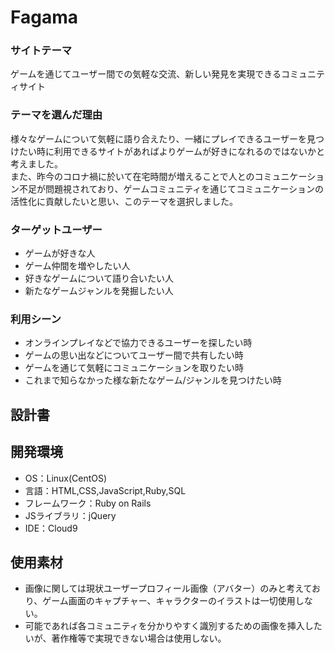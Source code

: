 # Fagama

### サイトテーマ
ゲームを通じてユーザー間での気軽な交流、新しい発見を実現できるコミュニティサイト

### テーマを選んだ理由
様々なゲームについて気軽に語り合えたり、一緒にプレイできるユーザーを見つけたい時に利用できるサイトがあればよりゲームが好きになれるのではないかと考えました。<br>
また、昨今のコロナ禍に於いて在宅時間が増えることで人とのコミュニケーション不足が問題視されており、ゲームコミュニティを通じてコミュニケーションの活性化に貢献したいと思い、このテーマを選択しました。

### ターゲットユーザー
* ゲームが好きな人
* ゲーム仲間を増やしたい人
* 好きなゲームについて語り合いたい人
* 新たなゲームジャンルを発掘したい人

### 利用シーン
* オンラインプレイなどで協力できるユーザーを探したい時
* ゲームの思い出などについてユーザー間で共有したい時
* ゲームを通じて気軽にコミュニケーションを取りたい時
* これまで知らなかった様な新たなゲーム/ジャンルを見つけたい時

## 設計書


## 開発環境
- OS：Linux(CentOS)
- 言語：HTML,CSS,JavaScript,Ruby,SQL
- フレームワーク：Ruby on Rails
- JSライブラリ：jQuery
- IDE：Cloud9

## 使用素材
- 画像に関しては現状ユーザープロフィール画像（アバター）のみと考えており、ゲーム画面のキャプチャー、キャラクターのイラストは一切使用しない。
- 可能であれば各コミュニティを分かりやすく識別するための画像を挿入したいが、著作権等で実現できない場合は使用しない。
